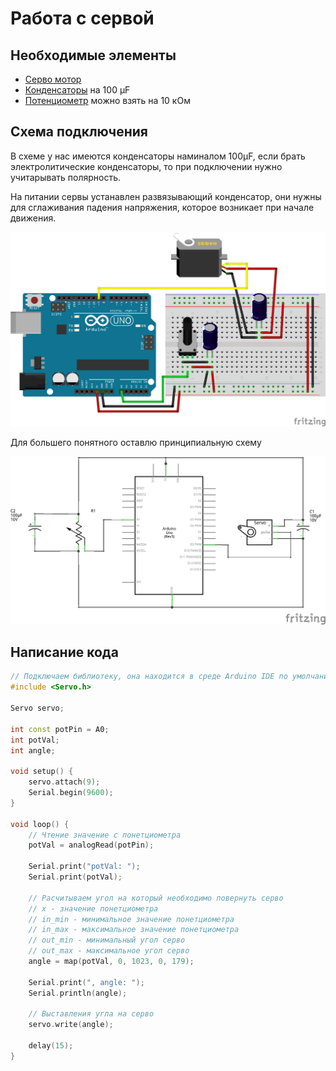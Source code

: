 # Работа с сервой

## Необходимые элементы

* [Серво мотор](https://www.aliexpress.com/item/33040546279.html)
* [Конденсаторы](https://www.aliexpress.com/item/4000092084550.html) на 100 µF
* [Потенциометр](https://www.aliexpress.com/item/32986513037.html) можно взять на 10 кОм

## Схема подключения

В схеме у нас имеются конденсаторы наминалом 100µF, если брать электролитические конденсаторы, то при подключении нужно учитарывать полярность.

На питании сервы устанавлен развязывающий конденсатор, они нужны для сглаживания падения напряжения, которое возникает при начале движения.

![servo](../img/04/servo.png)

Для большего понятного оставлю принципиальную схему

![servo-schema](../img/04/servo-schema.png)

## Написание кода

```cpp
// Подключаем библиотеку, она находится в среде Arduino IDE по умолчанию
#include <Servo.h>

Servo servo;

int const potPin = A0;
int potVal;
int angle;

void setup() {
    servo.attach(9);
    Serial.begin(9600);
}

void loop() {
    // Чтение значение с понетциометра
    potVal = analogRead(potPin);

    Serial.print("potVal: ");
    Serial.print(potVal);

    // Расчитываем угол на который необходимо повернуть серво
    // x - значение понетциометра
    // in_min - минимальное значение понетциометра
    // in_max - максимальное значение понетциометра
    // out_min - минимальный угол серво
    // out_max - максимальное угол серво
    angle = map(potVal, 0, 1023, 0, 179);

    Serial.print(", angle: ");
    Serial.println(angle);

    // Выставления угла на серво
    servo.write(angle);

    delay(15);
}
```
